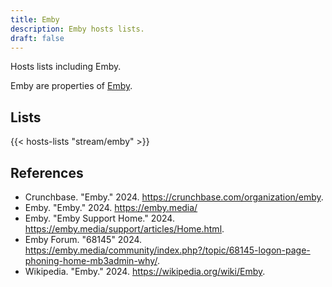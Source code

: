 ```yaml
---
title: Emby
description: Emby hosts lists.
draft: false
---
```


Hosts lists including Emby.

Emby are properties of [Emby](https://emby.media/).

## Lists

{{< hosts-lists "stream/emby" >}}

## References

+ Crunchbase. "Emby." 2024. https://crunchbase.com/organization/emby.
+ Emby. "Emby." 2024. https://emby.media/
+ Emby. "Emby Support Home." 2024. https://emby.media/support/articles/Home.html.
+ Emby Forum. "68145" 2024. https://emby.media/community/index.php?/topic/68145-logon-page-phoning-home-mb3admin-why/.
+ Wikipedia. "Emby." 2024. https://wikipedia.org/wiki/Emby.
